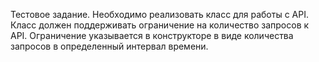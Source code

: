 Тестовое задание.
Необходимо реализовать класс для работы с API. Класс должен поддерживать ограничение на количество запросов к API.
Ограничение указывается в конструкторе в виде количества запросов в определенный интервал времени.
